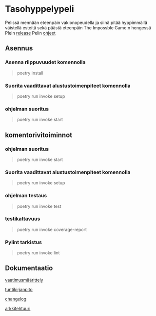 # Tasohyppelypeli

Pelissä mennään eteenpäin vakionopeudella ja siinä pitää hyppimmällä väistellä esteitä sekä päästä eteenpäin The Impossble Game:n hengessä
Plein [release](https://github.com/aitoAarni/ot-harjoitustyo-take2/releases/tag/viikko5)
Pelin [ohjeet](https://github.com/aitoAarni/ot-harjoitustyo-take2/blob/master/dokumentaatio/ohjeet)

## Asennus

### Asenna riippuvuudet komennolla
> poetry install

### Suorita vaadittavat alustustoimenpiteet komennolla
> poetry run invoke setup

### ohjelman suoritus
> poetry run invoke start

## komentorivitoiminnot

### ohjelman suoritus
> poetry run invoke start

### Suorita vaadittavat alustustoimenpiteet komennolla
> poetry run invoke setup

### ohjelman testaus
> poetry run invoke test

### testikattavuus
> poetry run invoke coverage-report

### Pylint tarkistus
> poetry run invoke lint


## Dokumentaatio
[vaatimusmäärittely](https://github.com/aitoAarni/ot-harjoitustyo-take2/blob/master/dokumentaatio/vaatimusmaarittely.md)

[tuntikirjanpito](https://github.com/aitoAarni/ot-harjoitustyo-take2/blob/master/dokumentaatio/Tuntikirjanpito.txt)

[changelog](https://github.com/aitoAarni/ot-harjoitustyo-take2/blob/master/dokumentaatio/changelog.md)

[arkkitehtuuri](https://github.com/aitoAarni/ot-harjoitustyo-take2/blob/master/dokumentaatio/arkkitehtuuri.md)
